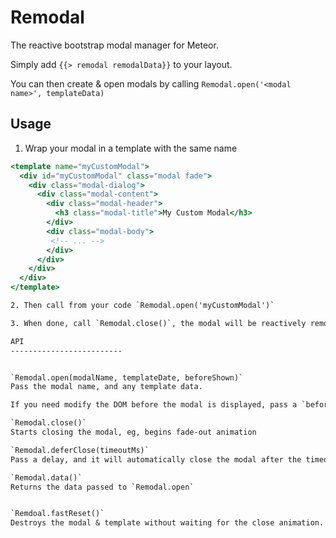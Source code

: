 Remodal
======================

The reactive bootstrap modal manager for Meteor.

Simply add `{{> remodal remodalData}}` to your layout.

You can then create & open modals by calling `Remodal.open('<modal name>', templateData)`


Usage
-----------------------

1. Wrap your modal in a template with the same name

```handlebars
<template name="myCustomModal">
  <div id="myCustomModal" class="modal fade">
    <div class="modal-dialog">
      <div class="modal-content">
        <div class="modal-header">
          <h3 class="modal-title">My Custom Modal</h3>
        </div>
        <div class="modal-body">
         <!-- ... -->
        </div>
      </div>
    </div>
  </div>
</template>

2. Then call from your code `Remodal.open('myCustomModal')`

3. When done, call `Remodal.close()`, the modal will be reactively removed from the DOM.

API
-------------------------


`Remodal.open(modalName, templateDate, beforeShown)`
Pass the modal name, and any template data.

If you need modify the DOM before the modal is displayed, pass a `beforeShown` callback.

`Remodal.close()`
Starts closing the modal, eg, begins fade-out animation

`Remodal.deferClose(timeoutMs)`
Pass a delay, and it will automatically close the modal after the timeout completes (eg, auto-close after 2 seconds)

`Remodal.data()`
Returns the data passed to `Remodal.open`


`Remdoal.fastReset()`
Destroys the modal & template without waiting for the close animation.
